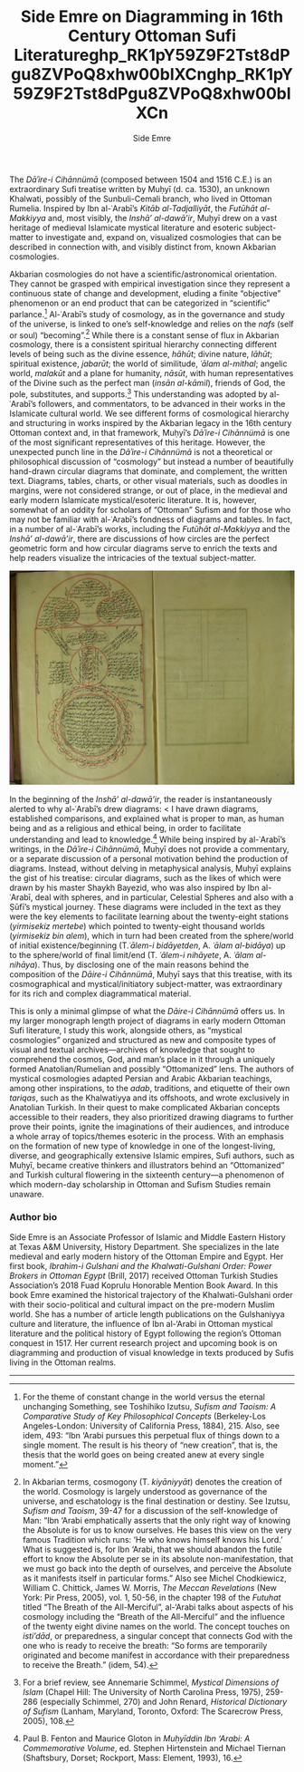 ﻿---
layout: post
title: Side Emre on Diagramming in 16th Century Ottoman Sufi Literature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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
author: Side Emre
categories: contributions
tags: [contributions]
image: emre1.jpg
---

The *Dāʾire-i Cihānnümā* (composed between 1504 and 1516 C.E.) is an extraordinary Sufi treatise written by Muḥyī (d. ca. 1530), an unknown Khalwati, possibly of the Sunbuli-Cemali branch, who lived in Ottoman Rumelia. Inspired by Ibn al-ʿArabī’s *Kitāb al-Tadjalliyāt*, the *Futūhāt al-Makkiyya* and, most visibly, the *Inshā’ al-dawā’ir*, Muḥyī drew on a vast heritage of medieval Islamicate mystical literature and esoteric subject-matter to investigate and, expand on, visualized cosmologies that can be described in connection with, and visibly distinct from, known Akbarian cosmologies. 


Akbarian cosmologies do not have a scientific/astronomical orientation. They cannot be grasped with empirical investigation since they represent a continuous state of change and development, eluding a finite “objective” phenomenon or an end product that can be categorized in “scientific” parlance.[^1] Al-ʿArabī’s study of cosmology, as in the governance and study of the universe, is linked to one’s self-knowledge and relies on the *nafs* (self or soul) “becoming”.[^2] While there is a constant sense of flux in Akbarian cosmology, there is a consistent spiritual hierarchy connecting different levels of being such as the divine essence, *hāhūt*; divine nature, *lāhūt*; spiritual existence, *jabarūt*; the world of similitude, *ʿālam al-mithal*; angelic world, *malakūt* and a plane for humanity, *nāsūt*, with human representatives of the Divine such as the perfect man (*insān al-kāmil*), friends of God, the pole, substitutes, and supports.[^3] This understanding was adopted by al-ʿArabī’s followers, and commentators, to be advanced in their works in the Islamicate cultural world. We see different forms of cosmological hierarchy and structuring in works inspired by the Akbarian legacy in the 16th century Ottoman context and, in that framework, Muḥyī’s *Dāʾire-i Cihānnümā* is one of the most significant representatives of this heritage. However, the unexpected punch line in the *Dāʾire-i Cihānnümā* is not a theoretical or philosophical discussion of “cosmology” but instead a number of beautifully hand-drawn circular diagrams that dominate, and complement, the written text. Diagrams, tables, charts, or other visual materials, such as doodles in margins, were not considered strange, or out of place, in the medieval and early modern Islamicate mystical/esoteric literature. It is, however, somewhat of an oddity for scholars of “Ottoman” Sufism and for those who may not be familiar with al-ʿArabī’s fondness of diagrams and tables. In fact, in a number of al-ʿArabī’s works, including the *Futūhāt al-Makkiyya* and the *Inshā’ al-dawā’ir*, there are discussions of how circles are the perfect geometric form and how circular diagrams serve to enrich the texts and help readers visualize the intricacies of the textual subject-matter. 

![figure 1](/assets/emre2.jpg)

In the beginning of the *Inshā’ al-dawā’ir*, the reader is instantaneously alerted to why al-ʿArabī’s drew diagrams: < I have drawn diagrams, established comparisons, and explained what is proper to man, as human being and as a religious and ethical being, in order to facilitate understanding and lead to knowledge.[^4] While being inspired by al-ʿArabī’s writings, in the *Dāʾire-i Cihānnümā*, Muḥyī does not provide a commentary, or a separate discussion of a personal motivation behind the production of diagrams. Instead, without delving in metaphysical analysis, Muḥyī explains the gist of his treatise: circular diagrams, such as the likes of which were drawn by his master Shaykh Bayezid, who was also inspired by Ibn al-ʿArabī, deal with spheres, and in particular, Celestial Spheres and also with a Ṣūfī’s mystical journey. These diagrams were included in the text as they were the key elements to facilitate learning about the twenty-eight stations (*yirmisekiz mertebe*) which pointed to twenty-eight thousand worlds (*yirmisekiz bin alem*), which in turn had been created from the sphere/world of initial existence/beginning (T.*ʿālem-i bidāyetden*, A. *ʿālam al-bidāya*) up to the sphere/world of final limit/end (T. *ʿālem-i nihāyete*, A. *ʿālam al-nihāya*). Thus, by disclosing one of the main reasons behind the composition of the *Dāire-i Cihānnümā*, Muḥyī says that this treatise, with its cosmographical and mystical/initiatory subject-matter, was extraordinary for its rich and complex diagrammatical material. 


This is only a minimal glimpse of what the *Dāire-i Cihānnümā* offers us. In my larger monograph length project of diagrams in early modern Ottoman Sufi literature, I study this work, alongside others, as “mystical cosmologies” organized and structured as new and composite types of visual and textual archives—archives of knowledge that sought to comprehend the cosmos, God, and man’s place in it through a uniquely formed Anatolian/Rumelian and possibly “Ottomanized” lens. The authors of mystical cosmologies adapted Persian and Arabic Akbarian teachings, among other inspirations, to the *adab*, traditions, and etiquette of their own *tariqas*, such as the Khalwatiyya and its offshoots, and wrote exclusively in Anatolian Turkish. In their quest to make complicated Akbarian concepts accessible to their readers, they also prioritized drawing diagrams to further prove their points, ignite the imaginations of their audiences, and introduce a whole array of topics/themes esoteric in the process.  With an emphasis on the formation of new type of knowledge in one of the longest-living, diverse, and geographically extensive Islamic empires, Sufi authors, such as Muḥyī, became creative thinkers and illustrators behind an “Ottomanized” and Turkish cultural flowering in the sixteenth century—a phenomenon of which modern-day scholarship in Ottoman and Sufism Studies remain unaware. 


### Author bio
Side Emre is an Associate Professor of Islamic and Middle Eastern History at Texas A&M University, History Department. She specializes in the late medieval and early modern history of the Ottoman Empire and Egypt. Her first book, *Ibrahim-i Gulshani and the Khalwati-Gulshani Order: Power Brokers in Ottoman Egypt* (Brill, 2017) received Ottoman Turkish Studies Association’s 2018 Fuad Koprulu Honorable Mention Book Award. In this book Emre examined the historical trajectory of the Khalwati-Gulshani order with their socio-political and cultural impact on the pre-modern Muslim world. She has a number of article length publications on the Gulshaniyya culture and literature, the influence of Ibn al-‘Arabi in Ottoman mystical literature and the political history of Egypt following the region’s Ottoman conquest in 1517. Her current research project and upcoming book is on diagramming and production of visual knowledge in texts produced by Sufis living in the Ottoman realms. 


***
[^1]: For the theme of constant change in the world versus the eternal unchanging Something, see Toshihiko Izutsu, *Sufism and Taoism: A Comparative Study of Key Philosophical Concepts* (Berkeley-Los Angeles-London: University of California Press, 1884), 215. Also, see idem, 493: “Ibn ‘Arabi pursues this perpetual flux of things down to a single moment. The result is his theory of “new creation”, that is, the thesis that the world goes on being created anew at every single moment.”
[^2]: In Akbarian terms, cosmogony (T. *kiyāniyyāt*) denotes the creation of the world. Cosmology is largely understood as governance of the universe, and eschatology is the final destination or destiny. See Izutsu, *Sufism and Taoism*, 39-47 for a discussion of the self-knowledge of Man: “Ibn ‘Arabi emphatically asserts that the only right way of knowing the Absolute is for us to know ourselves. He bases this view on the very famous Tradition which runs: ‘He who knows himself knows his Lord.’ What is suggested is, for Ibn ‘Arabi, that we should abandon the futile effort to know the Absolute per se in its absolute non-manifestation, that we must go back into the depth of ourselves, and perceive the Absolute as it manifests itself in particular forms.” Also see Michel Chodkiewicz, William C. Chittick, James W. Morris, *The Meccan Revelations* (New York: Pir Press, 2005), vol. 1, 50-56, in the chapter 198 of the *Futuhat* titled “The Breath of the All-Merciful”, al-‘Arabi talks about aspects of his cosmology including the “Breath of the All-Merciful” and the influence of the twenty eight divine names on the world. The concept touches on *isti’dād*, or preparedness, a singular concept that connects God with the one who is ready to receive the breath: “So forms are temporarily originated and become manifest in accordance with their preparedness to receive the Breath.” (idem, 54). 
[^3]: For a brief review, see Annemarie Schimmel, *Mystical Dimensions of Islam* (Chapel Hill: The University of North Carolina Press, 1975), 259-286 (especially Schimmel, 270) and John Renard, *Historical Dictionary of Sufism* (Lanham, Maryland, Toronto, Oxford: The Scarecrow Press, 2005), 108. 
[^4]: Paul B. Fenton and Maurice Gloton in *Muḥyīddin Ibn ‘Arabi: A Commemorative Volume*, ed. Stephen Hirtenstein and Michael Tiernan (Shaftsbury, Dorset; Rockport, Mass: Element, 1993), 16. 
